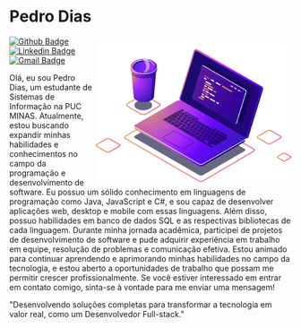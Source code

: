 
# Pedro Dias

<img align="right" src="https://raw.githubusercontent.com/oapmartins/oapmartins/main/image/computer-illustration.png" width="350"/>

[![Github Badge](https://img.shields.io/badge/-Github-000?style=flat-square&logo=Github&logoColor=white&link=https://github.com/pedro-ddias)
](https://github.com/pedro-ddias)
[![Linkedin Badge](https://img.shields.io/badge/-LinkedIn-blue?style=flat-square&logo=Linkedin&logoColor=white&link=https://www.linkedin.com/in/pedro-hddias/)](https://www.linkedin.com/in/pedro-hddias/)
[![Gmail Badge](https://img.shields.io/badge/-Gmail-c14438?style=flat-square&logo=Gmail&logoColor=white&link=mailto:pedro.ddias2001@gmail.com)](mailto:pedro.ddias@gmail.com/)

Olá, eu sou Pedro Dias, um estudante de Sistemas de Informação na PUC MINAS. Atualmente, estou buscando expandir minhas habilidades e conhecimentos no campo da programação e desenvolvimento de software. Eu possuo um sólido conhecimento em linguagens de programação como Java, JavaScript e C#, e sou capaz de desenvolver aplicações web, desktop e mobile com essas linguagens. Além disso, possuo habilidades em banco de dados SQL e as respectivas bibliotecas de cada linguagem. Durante minha jornada acadêmica, participei de projetos de desenvolvimento de software e pude adquirir experiência em trabalho em equipe, resolução de problemas e comunicação efetiva. Estou animado para continuar aprendendo e aprimorando minhas habilidades no campo da tecnologia, e estou aberto a oportunidades de trabalho que possam me permitir crescer profissionalmente. Se você estiver interessado em entrar em contato comigo, sinta-se à vontade para me enviar uma mensagem!

"Desenvolvendo soluções completas para transformar a tecnologia em valor real, como um Desenvolvedor Full-stack."


